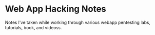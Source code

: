 # Web App Hacking Notes
Notes I've taken while working through various webapp pentesting labs, tutorials, book, and videoss.
